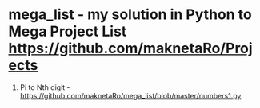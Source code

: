 # mega_list - my solution in Python to Mega Project List https://github.com/maknetaRo/Projects
1. Pi to Nth digit - https://github.com/maknetaRo/mega_list/blob/master/numbers1.py
